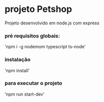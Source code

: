 # projeto Petshop
Projeto desenvolvido em node.js com express

### pré requisitos globais:
'npm i -g nodemom typescript ts-node'

### instalação 
'npm install'

### para executar o projeto
'npm run start-dev' 